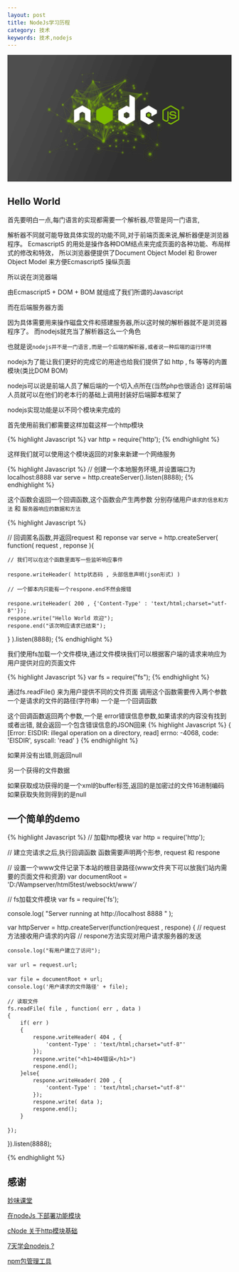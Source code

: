 ```yaml
---
layout: post
title: NodeJs学习历程
category: 技术
keywords: 技术,nodejs
---
```


![nodejs](/assets/img/nodejs.jpg)

## Hello World

首先要明白一点,每门语言的实现都需要一个解析器,尽管是同一门语言,

解析器不同就可能导致具体实现的功能不同,对于前端页面来说,解析器便是浏览器程序。
Ecmascript5 的用处是操作各种DOM结点来完成页面的各种功能、布局样式的修改和特效，
所以浏览器便提供了Document Object Model 和 Brower Object Model 来方便Ecmascript5 操纵页面

所以说在浏览器端 

由Ecmascript5 + DOM + BOM 就组成了我们所谓的Javascript

而在后端服务器方面

因为具体需要用来操作磁盘文件和搭建服务器,所以这时候的解析器就不是浏览器程序了。
而nodejs就充当了解析器这么一个角色

也就是说`nodejs并不是一门语言,而是一个后端的解析器,或者说一种后端的运行环境`

nodejs为了能让我们更好的完成它的用途也给我们提供了如 http , fs 等等的内置模块(类比DOM BOM)

nodejs可以说是前端人员了解后端的一个切入点所在(当然php也很适合)
这样前端人员就可以在他们的老本行的基础上调用封装好后端脚本框架了


nodejs实现功能是以不同个模块来完成的

首先使用前我们都需要这样加载这样一个http模块

{% highlight Javascript %}
var http = require('http');
{% endhighlight %}

这样我们就可以使用这个模块返回的对象来新建一个网络服务

{% highlight Javascript %}
// 创建一个本地服务环境,并设置端口为localhost:8888
var serve = http.createServer().listen(8888);
{% endhighlight %}

这个函数会返回一个回调函数,这个函数会产生两参数 
分别存储用户`请求的信息和方法` 和 `服务器响应的数据和方法`

{% highlight Javascript %}

// 回调匿名函数,并返回request 和 reponse
var serve = http.createServer( function( request , reponse ){
	
	// 我们可以在这个函数里面写一些监听响应事件
	
	respone.writeHeader( http状态码 , 头部信息声明(json形式) )

	// 一个脚本内只能有一个respone.end不然会报错

	respone.writeHeader( 200 , {'Content-Type' : 'text/html;charset="utf-8"'});
	respone.write("Hello World 欢迎");
	respone.end("该次响应请求已结束");

} ).listen(8888);
{% endhighlight %}

我们使用fs加载一个文件模块,通过文件模块我们可以根据客户端的请求来响应为用户提供对应的页面文件

{% highlight Javascript %}
var fs = require("fs");
{% endhighlight %}

通过fs.readFile() 来为用户提供不同的文件页面
调用这个函数需要传入两个参数 一个是请求的文件的路径(字符串) 一个是一个回调函数

这个回调函数返回两个参数,一个是 error错误信息参数,如果请求的内容没有找到或者出错,
就会返回一个包含错误信息的JSON回来
{% highlight Javascript %}
{ [Error: EISDIR: illegal operation on a directory, read] errno: -4068, code: 'EISDIR', syscall: 'read' }
{% endhighlight %}

如果并没有出错,则返回null

另一个获得的文件数据

如果获取成功获得的是一个xml的buffer标签,返回的是加密过的文件16进制编码
如果获取失败则得到的是null

## 一个简单的demo

{% highlight Javascript %}
// 加载http模块
var http = require('http');

// 建立完请求之后,执行回调函数 函数需要声明两个形参, request 和 respone

// 设置一个www文件记录下本站的根目录路径(www文件夹下可以放我们站内需要的页面文件和资源)
var documentRoot = 'D:/Wampserver/html5test/websockt/www'/

// fs加载文件模块
var fs = require('fs');

console.log( "Server running at http://localhost 8888 " );

var httpServer = http.createServer(function(request , respone)
{
	// request方法接收用户请求的内容
	// respone方法实现对用户请求服务器的发送
	
	console.log("有用户建立了访问");

	var url = request.url;

	var file = documentRoot + url;
	console.log('用户请求的文件路径' + file);
	
	// 读取文件
	fs.readFile( file , function( err , data )
	{
		if( err )
		{
			respone.writeHeader( 404 , {
				'content-Type' : 'text/html;charset="utf-8"'
			});
			respone.write("<h1>404错误</h1>")
			respone.end();
		}else{
			respone.writeHeader( 200 , {
				'content-Type' : 'text/html;charset="utf-8"'
			});
			respone.write( data );
			respone.end();
		}
		
	});	

}).listen(8888);


{% endhighlight %}


## 感谢

[妙味课堂](http://www.miaov.com)

[在nodeJs 下部署功能模块](http://m.blog.csdn.net/blog/designpc/9722549)

[cNode 关于http模块基础](https://cnodejs.org/topic/513b5601df9e9fcc58a9efae)

[7天学会nodejs ? ](http://nqdeng.github.io/7-days-nodejs/)

[npm包管理工具](http://www.tuicool.com/articles/VB7nYn)